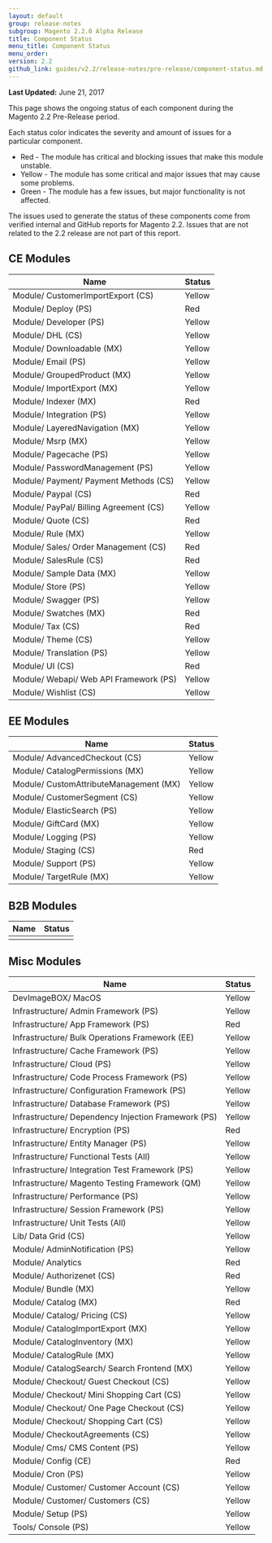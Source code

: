 ```yaml
---
layout: default
group: release-notes
subgroup: Magento 2.2.0 Alpha Release
title: Component Status
menu_title: Component Status
menu_order:
version: 2.2
github_link: guides/v2.2/release-notes/pre-release/component-status.md
---
```


**Last Updated:** June 21, 2017

This page shows the ongoing status of each component during the Magento 2.2 Pre-Release period.

Each status color indicates the severity and amount of issues for a particular component.

* <span class="status red">Red</span> - The module has critical and blocking issues that make this module unstable.
* <span class="status yellow">Yellow</span> - The module has some critical and major issues that may cause some problems.
* <span class="status green">Green</span> - The module has a few issues, but major functionality is not affected.

The issues used to generate the status of these components come from verified internal and GitHub reports for Magento 2.2.
Issues that are not related to the 2.2 release are not part of this report.

## CE Modules

| Name                                   | Status |
| --- | --- |
| Module/ CustomerImportExport (CS)      | <span class="status yellow">Yellow</span> |
| Module/ Deploy (PS)                    | <span class="status red">Red</span>    |
| Module/ Developer (PS)                 | <span class="status yellow">Yellow</span> |
| Module/ DHL (CS)                       | <span class="status yellow">Yellow</span> |
| Module/ Downloadable (MX)              | <span class="status yellow">Yellow</span> |
| Module/ Email (PS)                     | <span class="status yellow">Yellow</span> |
| Module/ GroupedProduct (MX)            | <span class="status yellow">Yellow</span> |
| Module/ ImportExport (MX)              | <span class="status yellow">Yellow</span> |
| Module/ Indexer (MX)                   | <span class="status red">Red</span>    |
| Module/ Integration (PS)               | <span class="status yellow">Yellow</span> |
| Module/ LayeredNavigation (MX)         | <span class="status yellow">Yellow</span> |
| Module/ Msrp (MX)                      | <span class="status yellow">Yellow</span> |
| Module/ Pagecache (PS)                 | <span class="status yellow">Yellow</span> |
| Module/ PasswordManagement (PS)        | <span class="status yellow">Yellow</span> |
| Module/ Payment/ Payment Methods (CS)  | <span class="status yellow">Yellow</span> |
| Module/ Paypal (CS)                    | <span class="status red">Red</span>    |
| Module/ PayPal/ Billing Agreement (CS) | <span class="status yellow">Yellow</span> |
| Module/ Quote (CS)                     | <span class="status red">Red</span>    |
| Module/ Rule (MX)                      | <span class="status yellow">Yellow</span> |
| Module/ Sales/ Order Management (CS)   | <span class="status red">Red</span>    |
| Module/ SalesRule (CS)                 | <span class="status red">Red</span>    |
| Module/ Sample Data (MX)               | <span class="status yellow">Yellow</span> |
| Module/ Store (PS)                     | <span class="status yellow">Yellow</span> |
| Module/ Swagger (PS)                   | <span class="status yellow">Yellow</span> |
| Module/ Swatches (MX)                  | <span class="status red">Red</span>    |
| Module/ Tax (CS)                       | <span class="status red">Red</span>    |
| Module/ Theme (CS)                     | <span class="status yellow">Yellow</span> |
| Module/ Translation (PS)               | <span class="status yellow">Yellow</span> |
| Module/ UI (CS)                        | <span class="status red">Red</span>    |
| Module/ Webapi/ Web API Framework (PS) | <span class="status yellow">Yellow</span> |
| Module/ Wishlist (CS)                  | <span class="status yellow">Yellow</span> |

## EE Modules

| Name                                   | Status |
| --- | --- |
| Module/ AdvancedCheckout (CS)          | <span class="status yellow">Yellow</span> |
| Module/ CatalogPermissions (MX)        | <span class="status yellow">Yellow</span> |
| Module/ CustomAttributeManagement (MX) | <span class="status yellow">Yellow</span> |
| Module/ CustomerSegment (CS)           | <span class="status yellow">Yellow</span> |
| Module/ ElasticSearch (PS)             | <span class="status yellow">Yellow</span> |
| Module/ GiftCard (MX)                  | <span class="status yellow">Yellow</span> |
| Module/ Logging (PS)                   | <span class="status yellow">Yellow</span> |
| Module/ Staging (CS)                   | <span class="status red">Red</span>    |
| Module/ Support (PS)                   | <span class="status yellow">Yellow</span> |
| Module/ TargetRule (MX)                | <span class="status yellow">Yellow</span> |

## B2B Modules

| Name | Status |
| ---- | ------ |
|      |        |

## Misc Modules

| Name                                                | Status |
| --------------------------------------------------- | ------ |
| DevImageBOX/ MacOS                                  | <span class="status yellow">Yellow</span> |
| Infrastructure/ Admin Framework (PS)                | <span class="status yellow">Yellow</span> |
| Infrastructure/ App Framework (PS)                  | <span class="status red">Red</span>    |
| Infrastructure/ Bulk Operations Framework (EE)      | <span class="status yellow">Yellow</span> |
| Infrastructure/ Cache Framework (PS)                | <span class="status yellow">Yellow</span> |
| Infrastructure/ Cloud (PS)                          | <span class="status yellow">Yellow</span> |
| Infrastructure/ Code Process Framework (PS)         | <span class="status yellow">Yellow</span> |
| Infrastructure/ Configuration Framework (PS)        | <span class="status yellow">Yellow</span> |
| Infrastructure/ Database Framework (PS)             | <span class="status yellow">Yellow</span> |
| Infrastructure/ Dependency Injection Framework (PS) | <span class="status yellow">Yellow</span> |
| Infrastructure/ Encryption (PS)                     | <span class="status red">Red</span>    |
| Infrastructure/ Entity Manager (PS)                 | <span class="status yellow">Yellow</span> |
| Infrastructure/ Functional Tests (All)              | <span class="status yellow">Yellow</span> |
| Infrastructure/ Integration Test Framework (PS)     | <span class="status yellow">Yellow</span> |
| Infrastructure/ Magento Testing Framework (QM)      | <span class="status yellow">Yellow</span> |
| Infrastructure/ Performance (PS)                    | <span class="status yellow">Yellow</span> |
| Infrastructure/ Session Framework (PS)              | <span class="status yellow">Yellow</span> |
| Infrastructure/ Unit Tests (All)                    | <span class="status yellow">Yellow</span> |
| Lib/ Data Grid (CS)                                 | <span class="status yellow">Yellow</span> |
| Module/ AdminNotification (PS)                      | <span class="status yellow">Yellow</span> |
| Module/ Analytics                                   | <span class="status red">Red</span>    |
| Module/ Authorizenet (CS)                           | <span class="status red">Red</span>    |
| Module/ Bundle (MX)                                 | <span class="status yellow">Yellow</span> |
| Module/ Catalog (MX)                                | <span class="status red">Red</span>    |
| Module/ Catalog/ Pricing (CS)                       | <span class="status yellow">Yellow</span> |
| Module/ CatalogImportExport (MX)                    | <span class="status yellow">Yellow</span> |
| Module/ CatalogInventory (MX)                       | <span class="status yellow">Yellow</span> |
| Module/ CatalogRule (MX)                            | <span class="status yellow">Yellow</span> |
| Module/ CatalogSearch/ Search Frontend (MX)         | <span class="status yellow">Yellow</span> |
| Module/ Checkout/ Guest Checkout (CS)               | <span class="status yellow">Yellow</span> |
| Module/ Checkout/ Mini Shopping Cart (CS)           | <span class="status yellow">Yellow</span> |
| Module/ Checkout/ One Page Checkout (CS)            | <span class="status yellow">Yellow</span> |
| Module/ Checkout/ Shopping Cart (CS)                | <span class="status yellow">Yellow</span> |
| Module/ CheckoutAgreements (CS)                     | <span class="status yellow">Yellow</span> |
| Module/ Cms/ CMS Content (PS)                       | <span class="status yellow">Yellow</span> |
| Module/ Config (CE)                                 | <span class="status red">Red</span>    |
| Module/ Cron (PS)                                   | <span class="status yellow">Yellow</span> |
| Module/ Customer/ Customer Account (CS)             | <span class="status yellow">Yellow</span> |
| Module/ Customer/ Customers (CS)                    | <span class="status yellow">Yellow</span> |
| Module/ Setup (PS)                                  | <span class="status yellow">Yellow</span> |
| Tools/ Console (PS)                                 | <span class="status yellow">Yellow</span> |

